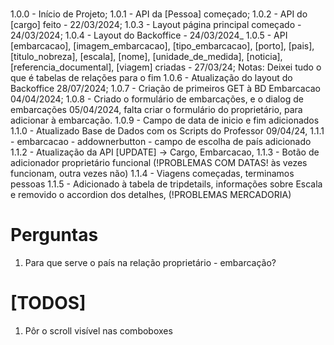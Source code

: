 #

1.0.0 - Início de Projeto;
1.0.1 - API da [Pessoa] começado;
1.0.2 - API do [cargo] feito - 22/03/2024;
1.0.3 - Layout página principal começado - 24/03/2024;
1.0.4 - Layout do Backoffice - 24/03/2024\_
1.0.5 - API [embarcacao], [imagem_embarcacao], [tipo_embarcacao], [porto], [pais], [titulo_nobreza], [escala], [nome], [unidade_de_medida], [noticia], [referencia_documental], [viagem] criadas - 27/03/24;
Notas: Deixei tudo o que é tabelas de relações para o fim
1.0.6 - Atualização do layout do Backoffice 28/07/2024;
1.0.7 - Criação de primeiros GET à BD Embarcacao 04/04/2024;
1.0.8 - Criado o formulário de embarcações, e o dialog de embarcações 05/04/2024, falta criar o formulário do proprietário, para adicionar à embarcação.
1.0.9 - Campo de data de inicio e fim adicionados
1.1.0 - Atualizado Base de Dados com os Scripts do Professor 09/04/24,
1.1.1 - embarcacao - addownerbutton - campo de escolha de país adicionado
1.1.2 - Atualização da API [UPDATE] -> Cargo, Embarcacao,
1.1.3 - Botão de adicionador proprietário funcional (!PROBLEMAS COM DATAS! às vezes funcionam, outra vezes não)
1.1.4 - Viagens começadas, terminamos pessoas
1.1.5 - Adicionado à tabela de tripdetails, informações sobre Escala e removido o accordion dos detalhes, (!PROBLEMAS MERCADORIA)

# Perguntas

1. Para que serve o país na relação proprietário - embarcação?

# [TODOS]

1. Pôr o scroll visível nas comboboxes
